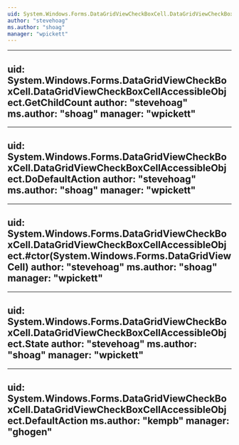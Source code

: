 ```yaml
---
uid: System.Windows.Forms.DataGridViewCheckBoxCell.DataGridViewCheckBoxCellAccessibleObject
author: "stevehoag"
ms.author: "shoag"
manager: "wpickett"
---
```


---
uid: System.Windows.Forms.DataGridViewCheckBoxCell.DataGridViewCheckBoxCellAccessibleObject.GetChildCount
author: "stevehoag"
ms.author: "shoag"
manager: "wpickett"
---

---
uid: System.Windows.Forms.DataGridViewCheckBoxCell.DataGridViewCheckBoxCellAccessibleObject.DoDefaultAction
author: "stevehoag"
ms.author: "shoag"
manager: "wpickett"
---

---
uid: System.Windows.Forms.DataGridViewCheckBoxCell.DataGridViewCheckBoxCellAccessibleObject.#ctor(System.Windows.Forms.DataGridViewCell)
author: "stevehoag"
ms.author: "shoag"
manager: "wpickett"
---

---
uid: System.Windows.Forms.DataGridViewCheckBoxCell.DataGridViewCheckBoxCellAccessibleObject.State
author: "stevehoag"
ms.author: "shoag"
manager: "wpickett"
---

---
uid: System.Windows.Forms.DataGridViewCheckBoxCell.DataGridViewCheckBoxCellAccessibleObject.DefaultAction
ms.author: "kempb"
manager: "ghogen"
---
